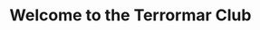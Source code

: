 ---
title : "Welcome to the Terrormar Club"
# full screen navigation
first_name : "Terrormar"
last_name : "Club"
bg_image : "images/slider/Alderney1.jpg"
# animated text loop
occupations:
- "Du pain .."
- "Du vin .."
- "Du boursin."

# slider background image loop
slider_images:
- "images/slider/Alderney3.jpg"
- "images/slider/Alderney15.jpg"
- "images/slider/Alderney42.jpg"
- "images/slider/Alderney55.jpg"
- "images/slider/Alderney54.jpg"
- "images/slider/Alderney12.jpg"
- "images/slider/Alderney2.jpg"
- "images/slider/Alderney13.jpg"
- "images/slider/Alderney58.jpg"
- "images/slider/Alderney64.jpg"
- "images/slider/Alderney1.jpg"
- "images/slider/Alderney24.jpg"
- "images/slider/Alderney51.jpg"
- "images/slider/Alderney16.jpg"
- "images/slider/Alderney22.jpg"
- "images/slider/Alderney44.jpg"
- "images/slider/Alderney37.jpg"
- "images/slider/Alderney41.jpg"
- "images/slider/Alderney61.jpg"
- "images/slider/Alderney14.jpg"
- "images/slider/Alderney11.jpg"
- "images/slider/Alderney6.jpg"
- "images/slider/Alderney39.jpg"
- "images/slider/Alderney57.jpg"
- "images/slider/Alderney63.jpg"
- "images/slider/Alderney19.jpg"
- "images/slider/Alderney7.jpg"
- "images/slider/Alderney56.jpg"
- "images/slider/Alderney17.jpg"
- "images/slider/Alderney34.jpg"
- "images/slider/Alderney5.jpg"
- "images/slider/Alderney27.jpg"
- "images/slider/Alderney33.jpg"
- "images/slider/Alderney48.jpg"
- "images/slider/Alderney62.jpg"
- "images/slider/Alderney35.jpg"
- "images/slider/Alderney49.jpg"
- "images/slider/Alderney52.jpg"
- "images/slider/Alderney53.jpg"
- "images/slider/Alderney31.jpg"
- "images/slider/Alderney32.jpg"
- "images/slider/Alderney50.jpg"
- "images/slider/Alderney23.jpg"
- "images/slider/Alderney46.jpg"
- "images/slider/Alderney38.jpg"
- "images/slider/Alderney8.jpg"
- "images/slider/Alderney43.jpg"
- "images/slider/Alderney18.jpg"
- "images/slider/Alderney10.jpg"
- "images/slider/Alderney21.jpg"
- "images/slider/Alderney36.jpg"
- "images/slider/Alderney47.jpg"
- "images/slider/Alderney40.jpg"
- "images/slider/Alderney45.jpg"
- "images/slider/Alderney9.jpg"
- "images/slider/Alderney30.jpg"
- "images/slider/Alderney25.jpg"
- "images/slider/Alderney29.jpg"
- "images/slider/Alderney28.jpg"
- "images/slider/Alderney20.jpg"
- "images/slider/Alderney60.jpg"
- "images/slider/Alderney59.jpg"
- "images/slider/Alderney26.jpg"


# button
button:
  enable : true
  label : "CONTACT US"
  link : "#contact"


# custom style
custom_class: "" 
custom_attributes: "" 
custom_css: ""

---